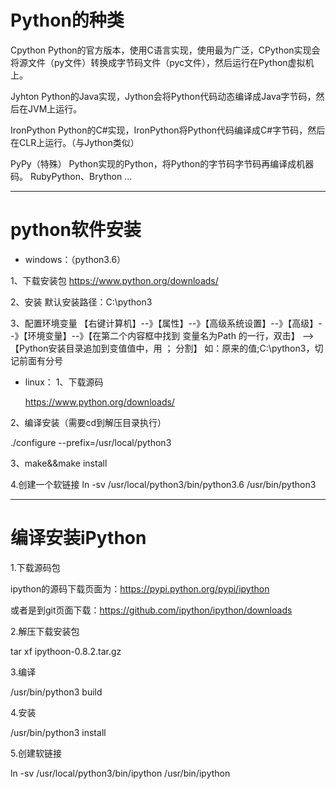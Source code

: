 # Python的种类

Cpython
    Python的官方版本，使用C语言实现，使用最为广泛，CPython实现会将源文件（py文件）转换成字节码文件（pyc文件），然后运行在Python虚拟机上。
    
Jyhton
    Python的Java实现，Jython会将Python代码动态编译成Java字节码，然后在JVM上运行。
    
IronPython
    Python的C#实现，IronPython将Python代码编译成C#字节码，然后在CLR上运行。（与Jython类似）
    
PyPy（特殊）
    Python实现的Python，将Python的字节码字节码再编译成机器码。
RubyPython、Brython ...

----
# python软件安装

- windows：（python3.6）

1、下载安装包
    https://www.python.org/downloads/
    
2、安装
    默认安装路径：C:\python3
    
3、配置环境变量
    【右键计算机】--》【属性】--》【高级系统设置】--》【高级】--》【环境变量】--》【在第二个内容框中找到 变量名为Path 的一行，双击】 --> 【Python安装目录追加到变值值中，用 ； 分割】
    如：原来的值;C:\python3，切记前面有分号

- linux：
1、下载源码

    https://www.python.org/downloads/

2、编译安装（需要cd到解压目录执行）

  ./configure --prefix=/usr/local/python3

3、make&&make install

4.创建一个软链接
ln -sv /usr/local/python3/bin/python3.6 /usr/bin/python3

----

# 编译安装iPython
1.下载源码包

ipython的源码下载页面为：https://pypi.python.org/pypi/ipython

或者是到git页面下载：https://github.com/ipython/ipython/downloads

2.解压下载安装包

tar xf ipythoon-0.8.2.tar.gz

3.编译

/usr/bin/python3 build

4.安装

/usr/bin/python3 install

5.创建软链接

ln -sv /usr/local/python3/bin/ipython /usr/bin/ipython



